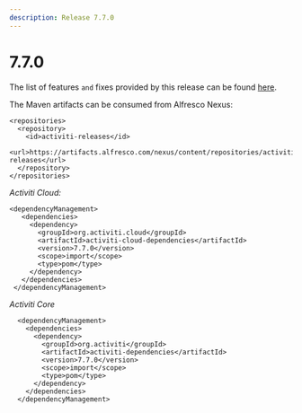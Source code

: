 ```yaml
---
description: Release 7.7.0
---
```


# 7.7.0

The list of features `and` fixes provided by this release can be found [here](https://github.com/Activiti/Activiti/milestone/48?closed=1).

The Maven artifacts can be consumed from Alfresco Nexus:

```markup
<repositories>
  <repository>
    <id>activiti-releases</id>
    <url>https://artifacts.alfresco.com/nexus/content/repositories/activiti-releases</url>
  </repository>
</repositories>
```

_Activiti Cloud:_

```markup
<dependencyManagement>
   <dependencies>
     <dependency>
       <groupId>org.activiti.cloud</groupId>
       <artifactId>activiti-cloud-dependencies</artifactId>
       <version>7.7.0</version>
       <scope>import</scope>
       <type>pom</type>
     </dependency>
   </dependencies>
 </dependencyManagement>
```

_Activiti Core_

```markup
  <dependencyManagement>
    <dependencies>
      <dependency>
        <groupId>org.activiti</groupId>
        <artifactId>activiti-dependencies</artifactId>
        <version>7.7.0</version>
        <scope>import</scope>
        <type>pom</type>
      </dependency>
    </dependencies>
  </dependencyManagement>
```
